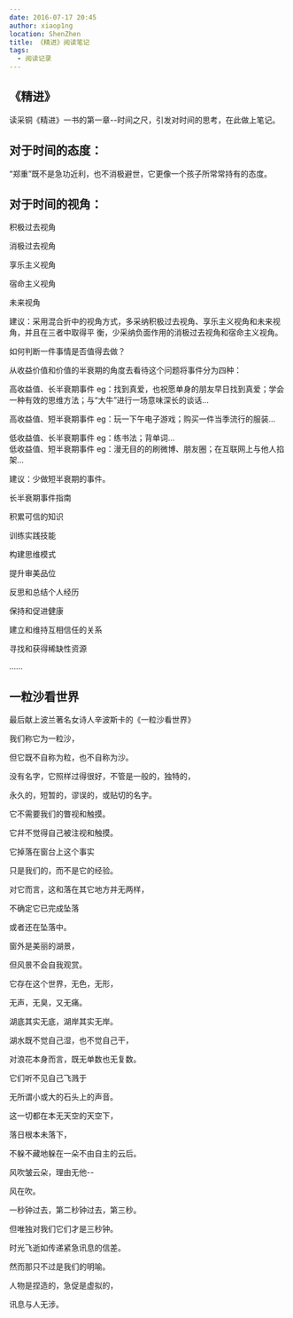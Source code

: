 ```yaml
---
date: 2016-07-17 20:45
author: xiaop1ng
location: ShenZhen
title: 《精进》阅读笔记
tags:
  - 阅读记录
---
```


## 《精进》
  
读采铜《精进》一书的第一章--时间之尺，引发对时间的思考，在此做上笔记。

 

## 对于时间的态度：

 “郑重”既不是急功近利，也不消极避世，它更像一个孩子所常常持有的态度。

 

## 对于时间的视角：

 积极过去视角

 消极过去视角

 享乐主义视角

 宿命主义视角

 未来视角

 建议：采用混合折中的视角方式，多采纳积极过去视角、享乐主义视角和未来视角，并且在三者中取得平 衡，少采纳负面作用的消极过去视角和宿命主义视角。

 

 如何判断一件事情是否值得去做？

 从收益价值和价值的半衰期的角度去看待这个问题将事件分为四种：

 高收益值、长半衰期事件 eg：找到真爱，也祝愿单身的朋友早日找到真爱；学会一种有效的思维方法；与“大牛”进行一场意味深长的谈话...

 高收益值、短半衰期事件 eg：玩一下午电子游戏；购买一件当季流行的服装...

 低收益值、长半衰期事件 eg：练书法；背单词...  
 低收益值、短半衰期事件 eg：漫无目的的刷微博、朋友圈；在互联网上与他人掐架...

 建议：少做短半衰期的事件。

 

 长半衰期事件指南

 积累可信的知识

 训练实践技能

 构建思维模式

 提升审美品位

 反思和总结个人经历

 保持和促进健康

 建立和维持互相信任的关系

 寻找和获得稀缺性资源

 ......

 
## 一粒沙看世界

最后献上波兰著名女诗人辛波斯卡的《一粒沙看世界》


我们称它为一粒沙，   
  
但它既不自称为粒，也不自称为沙。   
  
没有名字，它照样过得很好，不管是一般的，独特的，   
  
永久的，短暂的，谬误的，或贴切的名字。   
  
  
  
它不需要我们的瞥视和触摸。   
  
它幷不觉得自己被注视和触摸。   
  
它掉落在窗台上这个事实   
  
只是我们的，而不是它的经验。   
  
对它而言，这和落在其它地方并无两样，   
  
不确定它已完成坠落   
  
或者还在坠落中。   
  
窗外是美丽的湖景，   
  
但风景不会自我观赏。   
  
它存在这个世界，无色，无形，   
  
无声，无臭，又无痛。   
  
湖底其实无底，湖岸其实无岸。   
  
湖水既不觉自己湿，也不觉自己干，   
  
对浪花本身而言，既无单数也无复数。   
  
它们听不见自己飞溅于   
  
无所谓小或大的石头上的声音。   
  
这一切都在本无天空的天空下，   
  
落日根本未落下，   
  
不躲不藏地躲在一朵不由自主的云后。   
  
风吹皱云朵，理由无他--   
  
风在吹。   
  
一秒钟过去，第二秒钟过去，第三秒。   
  
但唯独对我们它们才是三秒钟。   
  
  
  
时光飞逝如传递紧急讯息的信差。   
  
然而那只不过是我们的明喻。   
  
人物是捏造的，急促是虚拟的，   
  
讯息与人无涉。   

